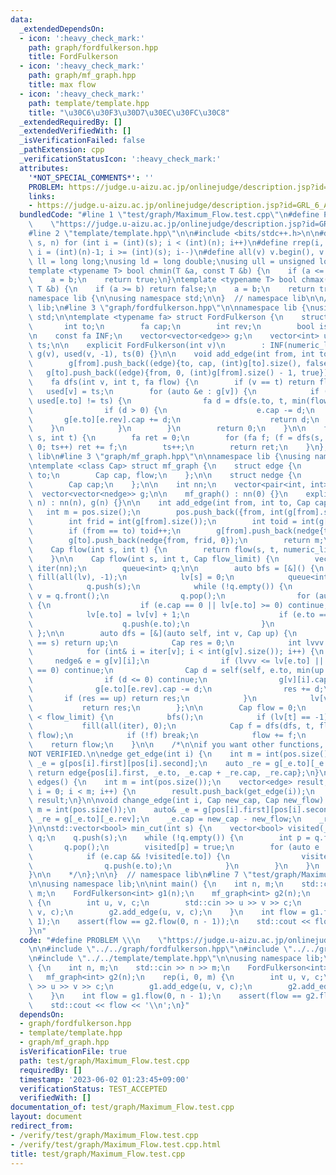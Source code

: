 ```yaml
---
data:
  _extendedDependsOn:
  - icon: ':heavy_check_mark:'
    path: graph/fordfulkerson.hpp
    title: FordFulkerson
  - icon: ':heavy_check_mark:'
    path: graph/mf_graph.hpp
    title: max flow
  - icon: ':heavy_check_mark:'
    path: template/template.hpp
    title: "\u30C6\u30F3\u30D7\u30EC\u30FC\u30C8"
  _extendedRequiredBy: []
  _extendedVerifiedWith: []
  _isVerificationFailed: false
  _pathExtension: cpp
  _verificationStatusIcon: ':heavy_check_mark:'
  attributes:
    '*NOT_SPECIAL_COMMENTS*': ''
    PROBLEM: https://judge.u-aizu.ac.jp/onlinejudge/description.jsp?id=GRL_6_A
    links:
    - https://judge.u-aizu.ac.jp/onlinejudge/description.jsp?id=GRL_6_A
  bundledCode: "#line 1 \"test/graph/Maximum_Flow.test.cpp\"\n#define PROBLEM \\\n\
    \    \"https://judge.u-aizu.ac.jp/onlinejudge/description.jsp?id=GRL_6_A\"\n\n\
    #line 2 \"template/template.hpp\"\n\n#include <bits/stdc++.h>\n\n#define rep(i,\
    \ s, n) for (int i = (int)(s); i < (int)(n); i++)\n#define rrep(i, s, n) for (int\
    \ i = (int)(n)-1; i >= (int)(s); i--)\n#define all(v) v.begin(), v.end()\n\nusing\
    \ ll = long long;\nusing ld = long double;\nusing ull = unsigned long long;\n\n\
    template <typename T> bool chmin(T &a, const T &b) {\n    if (a <= b) return false;\n\
    \    a = b;\n    return true;\n}\ntemplate <typename T> bool chmax(T &a, const\
    \ T &b) {\n    if (a >= b) return false;\n    a = b;\n    return true;\n}\n\n\
    namespace lib {\n\nusing namespace std;\n\n}  // namespace lib\n\n// using namespace\
    \ lib;\n#line 3 \"graph/fordfulkerson.hpp\"\n\nnamespace lib {\nusing namespace\
    \ std;\n\ntemplate <typename fa> struct FordFulkerson {\n    struct edge {\n \
    \       int to;\n        fa cap;\n        int rev;\n        bool isrev;\n    };\n\
    \n    const fa INF;\n    vector<vector<edge>> g;\n    vector<int> used;\n    int\
    \ ts;\n\n    explicit FordFulkerson(int v)\n        : INF(numeric_limits<fa>::max()),\
    \ g(v), used(v, -1), ts(0) {}\n\n    void add_edge(int from, int to, fa cap) {\n\
    \        g[from].push_back((edge){to, cap, (int)g[to].size(), false});\n     \
    \   g[to].push_back((edge){from, 0, (int)g[from].size() - 1, true});\n    }\n\
    \    fa dfs(int v, int t, fa flow) {\n        if (v == t) return flow;\n     \
    \   used[v] = ts;\n        for (auto &e : g[v]) {\n            if (e.cap > 0 &&\
    \ used[e.to] != ts) {\n                fa d = dfs(e.to, t, min(flow, e.cap));\n\
    \                if (d > 0) {\n                    e.cap -= d;\n             \
    \       g[e.to][e.rev].cap += d;\n                    return d;\n            \
    \    }\n            }\n        }\n        return 0;\n    }\n\n    fa flow(int\
    \ s, int t) {\n        fa ret = 0;\n        for (fa f; (f = dfs(s, t, INF)) >\
    \ 0; ts++) ret += f;\n        ts++;\n        return ret;\n    }\n};\n\n}  // namespace\
    \ lib\n#line 3 \"graph/mf_graph.hpp\"\n\nnamespace lib {\nusing namespace std;\n\
    \ntemplate <class Cap> struct mf_graph {\n    struct edge {\n        int from,\
    \ to;\n        Cap cap, flow;\n    };\n\n    struct nedge {\n        int to, rev;\n\
    \        Cap cap;\n    };\n\n    int nn;\n    vector<pair<int, int>> pos;\n  \
    \  vector<vector<nedge>> g;\n\n    mf_graph() : nn(0) {}\n    explicit mf_graph(int\
    \ n) : nn(n), g(n) {}\n\n    int add_edge(int from, int to, Cap cap) {\n     \
    \   int m = pos.size();\n        pos.push_back({from, int(g[from].size())});\n\
    \        int frid = int(g[from].size());\n        int toid = int(g[to].size());\n\
    \        if (from == to) toid++;\n        g[from].push_back(nedge{to, toid, cap});\n\
    \        g[to].push_back(nedge{from, frid, 0});\n        return m;\n    }\n\n\
    \    Cap flow(int s, int t) {\n        return flow(s, t, numeric_limits<Cap>::max());\n\
    \    }\n\n    Cap flow(int s, int t, Cap flow_limit) {\n        vector<int> lv(nn),\
    \ iter(nn);\n        queue<int> q;\n\n        auto bfs = [&]() {\n           \
    \ fill(all(lv), -1);\n            lv[s] = 0;\n            queue<int>().swap(q);\n\
    \            q.push(s);\n            while (!q.empty()) {\n                int\
    \ v = q.front();\n                q.pop();\n                for (auto e : g[v])\
    \ {\n                    if (e.cap == 0 || lv[e.to] >= 0) continue;\n        \
    \            lv[e.to] = lv[v] + 1;\n                    if (e.to == t) return;\n\
    \                    q.push(e.to);\n                }\n            }\n       \
    \ };\n\n        auto dfs = [&](auto self, int v, Cap up) {\n            if (v\
    \ == s) return up;\n            Cap res = 0;\n            int lvvv = lv[v];\n\
    \            for (int& i = iter[v]; i < int(g[v].size()); i++) {\n           \
    \     nedge& e = g[v][i];\n                if (lvvv <= lv[e.to] || g[e.to][e.rev].cap\
    \ == 0) continue;\n                Cap d = self(self, e.to, min(up - res, g[e.to][e.rev].cap));\n\
    \                if (d <= 0) continue;\n                g[v][i].cap += d;\n  \
    \              g[e.to][e.rev].cap -= d;\n                res += d;\n         \
    \       if (res == up) return res;\n            }\n            lv[v] = nn;\n \
    \           return res;\n        };\n\n        Cap flow = 0;\n        while (flow\
    \ < flow_limit) {\n            bfs();\n            if (lv[t] == -1) break;\n \
    \           fill(all(iter), 0);\n            Cap f = dfs(dfs, t, flow_limit -\
    \ flow);\n            if (!f) break;\n            flow += f;\n        }\n    \
    \    return flow;\n    }\n\n    /*\n\nif you want other functions, take from here\n\
    NOT VERIFIED.\n\nedge get_edge(int i) {\n    int m = int(pos.size());\n    auto\
    \ _e = g[pos[i].first][pos[i].second];\n    auto _re = g[_e.to][_e.rev];\n   \
    \ return edge{pos[i].first, _e.to, _e.cap + _re.cap, _re.cap};\n}\n\nvector<edge>\
    \ edges() {\n    int m = int(pos.size());\n    vector<edge> result;\n    for (int\
    \ i = 0; i < m; i++) {\n        result.push_back(get_edge(i));\n    }\n    return\
    \ result;\n}\n\nvoid change_edge(int i, Cap new_cap, Cap new_flow) {\n    int\
    \ m = int(pos.size());\n    auto& _e = g[pos[i].first][pos[i].second];\n    auto&\
    \ _re = g[_e.to][_e.rev];\n    _e.cap = new_cap - new_flow;\n    _re.cap = new_flow;\n\
    }\n\nstd::vector<bool> min_cut(int s) {\n    vector<bool> visited(_n);\n    queue<int>\
    \ q;\n    q.push(s);\n    while (!q.empty()) {\n        int p = q.front();\n \
    \       q.pop();\n        visited[p] = true;\n        for (auto e : g[p]) {\n\
    \            if (e.cap && !visited[e.to]) {\n                visited[e.to] = true;\n\
    \                q.push(e.to);\n            }\n        }\n    }\n    return visited;\n\
    }\n\n    */\n};\n\n}  // namespace lib\n#line 7 \"test/graph/Maximum_Flow.test.cpp\"\
    \n\nusing namespace lib;\n\nint main() {\n    int n, m;\n    std::cin >> n >>\
    \ m;\n    FordFulkerson<int> g1(n);\n    mf_graph<int> g2(n);\n    rep(i, 0, m)\
    \ {\n        int u, v, c;\n        std::cin >> u >> v >> c;\n        g1.add_edge(u,\
    \ v, c);\n        g2.add_edge(u, v, c);\n    }\n    int flow = g1.flow(0, n -\
    \ 1);\n    assert(flow == g2.flow(0, n - 1));\n    std::cout << flow << '\\n';\n\
    }\n"
  code: "#define PROBLEM \\\n    \"https://judge.u-aizu.ac.jp/onlinejudge/description.jsp?id=GRL_6_A\"\
    \n\n#include \"../../graph/fordfulkerson.hpp\"\n#include \"../../graph/mf_graph.hpp\"\
    \n#include \"../../template/template.hpp\"\n\nusing namespace lib;\n\nint main()\
    \ {\n    int n, m;\n    std::cin >> n >> m;\n    FordFulkerson<int> g1(n);\n \
    \   mf_graph<int> g2(n);\n    rep(i, 0, m) {\n        int u, v, c;\n        std::cin\
    \ >> u >> v >> c;\n        g1.add_edge(u, v, c);\n        g2.add_edge(u, v, c);\n\
    \    }\n    int flow = g1.flow(0, n - 1);\n    assert(flow == g2.flow(0, n - 1));\n\
    \    std::cout << flow << '\\n';\n}"
  dependsOn:
  - graph/fordfulkerson.hpp
  - template/template.hpp
  - graph/mf_graph.hpp
  isVerificationFile: true
  path: test/graph/Maximum_Flow.test.cpp
  requiredBy: []
  timestamp: '2023-06-02 01:23:45+09:00'
  verificationStatus: TEST_ACCEPTED
  verifiedWith: []
documentation_of: test/graph/Maximum_Flow.test.cpp
layout: document
redirect_from:
- /verify/test/graph/Maximum_Flow.test.cpp
- /verify/test/graph/Maximum_Flow.test.cpp.html
title: test/graph/Maximum_Flow.test.cpp
---
```

